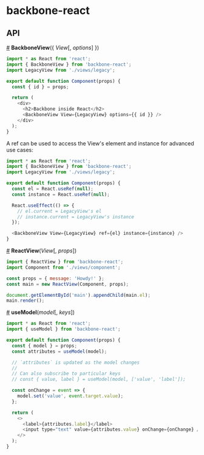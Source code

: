 # backbone-react

## API

<a href="#BackboneView" name="BackboneView">#</a> <b>BackboneView</b>({ <i>View</i>[, <i>options</i>] })

```js
import * as React from 'react';
import { BackboneView } from 'backbone-react';
import LegacyView from './views/legacy';

export default function Component(props) {
  const { id } = props;

  return (
    <div>
      <h2>Backbone inside React</h2>
      <BackboneView View={LegacyView} options={{ id }} />
    </div>
  );
}
```

A ref can be used to access the View's element and instance for advanced use cases:

```js
import * as React from 'react';
import { BackboneView } from 'backbone-react';
import LegacyView from './views/legacy';

export default function Component(props) {
  const el = React.useRef(null);
  const instance = React.useRef(null);

  React.useEffect(() => {
    // el.current = LegacyView's el
    // instance.current = LegacyView's instance
  });

  <BackboneView View={LegacyView} ref={el} instance={instance} />
}
```

<a href="#ReactView" name="ReactView">#</a> <b>ReactView</b>(<i>View</i>[, <i>props</i>])

```js
import { ReactView } from 'backbone-react';
import Component from './views/component';

const props = { message: 'Howdy!' };
const main = new ReactView(Component, props);

document.getElementById('main').appendChild(main.el);
main.render();
```

<a href="#useModel" name="useModel">#</a> <b>useModel</b>(<i>model</i>[, <i>keys</i>])

```js
import * as React from 'react';
import { useModel } from 'backbone-react';

export default function Component(props) {
  const { model } = props;
  const attributes = useModel(model);

  // `attributes` is updated as the model changes
  //
  // Can also subscribe to particular keys
  // const { value, label } = useModel(model, ['value', 'label']);

  const onChange = event => {
    model.set('value', event.target.value);
  };

  return (
    <>
      <label>{attributes.label}</label>
      <input type="text" value={attributes.value} onChange={onChange} />
    </>
  );
}
```

